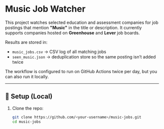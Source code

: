 # Music Job Watcher

This project watches selected education and assessment companies for job postings
that mention **"Music"** in the title or description. It currently supports
companies hosted on **Greenhouse** and **Lever** job boards.

Results are stored in:
- `music_jobs.csv` → CSV log of all matching jobs
- `seen_music.json` → deduplication store so the same posting isn’t added twice

The workflow is configured to run on GitHub Actions twice per day, but you can
also run it locally.

---

## 🔧 Setup (Local)

1. Clone the repo:
   ```bash
   git clone https://github.com/<your-username>/music-jobs.git
   cd music-jobs

